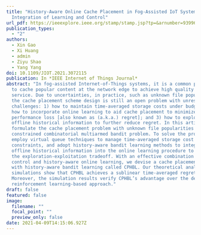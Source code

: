 ```yaml
---
title: "History-Aware Online Cache Placement in Fog-Assisted IoT Systems: An
  Integration of Learning and Control"
url_pdf: https://ieeexplore.ieee.org/stamp/stamp.jsp?tp=&arnumber=9399666
publication_types:
  - "2"
authors:
  - Xin Gao
  - Xi Huang
  - admin
  - Ziyu Shao
  - Yang Yang
doi: 10.1109/JIOT.2021.3072115
publication: In *IEEE Internet of Things Journal*
abstract: "In fog-assisted Internet-of-Things systems, it is a common practice
  to cache popular content at the network edge to achieve high quality of
  service. Due to uncertainties, in practice, such as unknown file popularities,
  the cache placement scheme design is still an open problem with unresolved
  challenges: 1) how to maintain time-averaged storage costs under budgets; 2)
  how to incorporate online learning to aid cache placement to minimize
  performance loss [also known as (a.k.a.) regret]; and 3) how to exploit
  offline historical information to further reduce regret. In this article, we
  formulate the cache placement problem with unknown file popularities as a
  constrained combinatorial multiarmed bandit problem. To solve the problem, we
  employ virtual queue techniques to manage time-averaged storage cost
  constraints, and adopt history-aware bandit learning methods to integrate
  offline historical information into the online learning procedure to handle
  the exploration-exploitation tradeoff. With an effective combination of online
  control and history-aware online learning, we devise a cache placement scheme
  with history-aware bandit learning called CPHBL. Our theoretical analysis and
  simulations show that CPHBL achieves a sublinear time-averaged regret bound.
  Moreover, the simulation results verify CPHBL’s advantage over the deep
  reinforcement learning-based approach."
draft: false
featured: false
image:
  filename: ""
  focal_point: ""
  preview_only: false
date: 2021-04-09T14:15:06.927Z
---
```

